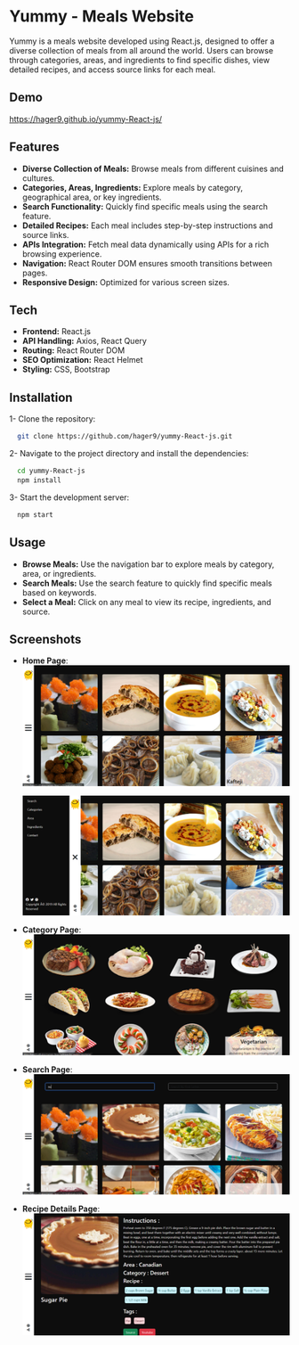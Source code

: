 # Yummy - Meals Website
 Yummy is a meals website developed using React.js, designed to offer a diverse collection of meals from all around the world. Users can browse through categories, areas, and ingredients to find specific dishes, view detailed recipes, and access source links for each meal.

## Demo 
  https://hager9.github.io/yummy-React-js/

## Features
- **Diverse Collection of Meals:** Browse meals from different cuisines and cultures.
- **Categories, Areas, Ingredients:** Explore meals by category, geographical area, or key ingredients.
- **Search Functionality:** Quickly find specific meals using the search feature.
- **Detailed Recipes:** Each meal includes step-by-step instructions and source links.
- **APIs Integration:** Fetch meal data dynamically using APIs for a rich browsing experience.
- **Navigation:** React Router DOM ensures smooth transitions between pages.
- **Responsive Design:** Optimized for various screen sizes.

## Tech
- **Frontend:** React.js
- **API Handling:** Axios, React Query
- **Routing:** React Router DOM
- **SEO Optimization:** React Helmet
- **Styling:** CSS, Bootstrap


## Installation

1- Clone the repository:

```bash
  git clone https://github.com/hager9/yummy-React-js.git
```

2- Navigate to the project directory and install the dependencies:

```bash
  cd yummy-React-js
  npm install

```
3- Start the development server:

```bash
  npm start
```

## Usage
- **Browse Meals:** Use the navigation bar to explore meals by category, area, or ingredients.
- **Search Meals:** Use the search feature to quickly find specific meals based on keywords.
- **Select a Meal:** Click on any meal to view its recipe, ingredients, and source.


## Screenshots

- **Home Page**:  
  ![Home Page](https://github.com/hager9/yummy-React-js/blob/main/public/Images/Screenshot%202024-10-10%20022421.png)
  
  ![Home Page](https://github.com/hager9/yummy-React-js/blob/main/public/Images/Screenshot%202024-10-10%20022440.png)

- **Category Page**:  
  ![Category Page](https://github.com/hager9/yummy-React-js/blob/main/public/Images/Screenshot%202024-10-10%20022504.png)

- **Search Page**:  
  ![Search Page](https://github.com/hager9/yummy-React-js/blob/main/public/Images/Screenshot%202024-10-10%20022558.png)

- **Recipe Details Page**:
 ![Recipe Details Page](https://github.com/hager9/yummy-React-js/blob/main/public/Images/Screenshot%202024-10-10%20022825.png)
